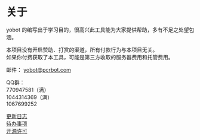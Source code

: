 # 关于

yobot 的编写出于学习目的，很高兴此工具能为大家提供帮助，多有不足之处望包涵。

本项目没有开启赞助、打赏的渠道，所有付款行为与本项目无关。  
如果你付费获取了本工具，可能是第三方收取的服务器费用和托管费用。

邮件： <yobot@pcrbot.com>

QQ群：  
770947581（满）  
1044314369（满）  
1067699252  

[更新日志](./project/changelog.md)  
[待办事项](./project/todo.md)  
[开源许可](./project/open-source.md)  
